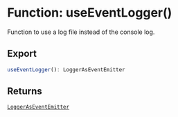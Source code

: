 # Function: useEventLogger()

Function to use a log file instead of the console log.

## Export

```ts
useEventLogger(): LoggerAsEventEmitter
```

## Returns

[`LoggerAsEventEmitter`](../classes/class.LoggerAsEventEmitter.md)
